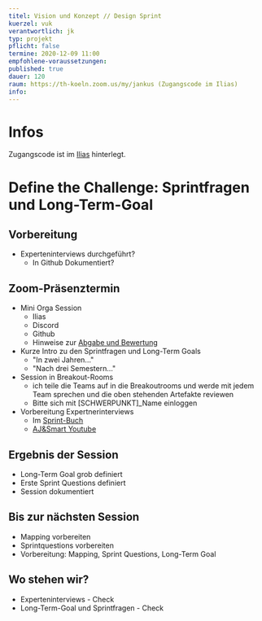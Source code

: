 ```yaml
---
titel: Vision und Konzept // Design Sprint
kuerzel: vuk
verantwortlich: jk
typ: projekt
pflicht: false
termine: 2020-12-09 11:00
empfohlene-voraussetzungen: 
published: true
dauer: 120
raum: https://th-koeln.zoom.us/my/jankus (Zugangscode im Ilias)
info:
---
```


# Infos

Zugangscode ist im [Ilias](https://ilias.th-koeln.de/goto.php?target=fold_1658174&client_id=ILIAS_FH_Koeln) hinterlegt.

# Define the Challenge: Sprintfragen und Long-Term-Goal

## Vorbereitung

* Experteninterviews durchgeführt?
	* In Github Dokumentiert?

## Zoom-Präsenztermin

* Mini Orga Session
	* Ilias
	* Discord
	* Github
	* Hinweise zur [Abgabe und Bewertung](/mi-master-vuk/abgabe-und-bewertung/)
* Kurze Intro zu den Sprintfragen und Long-Term Goals
	* "In zwei Jahren..."
	* "Nach drei Semestern..."
* Session in Breakout-Rooms
	* ich teile die Teams auf in die Breakoutrooms und werde mit jedem Team sprechen und die oben stehenden Artefakte reviewen
	* Bitte sich mit [SCHWERPUNKT]_Name einloggen
* Vorbereitung Expertnerinterviews
	* Im [Sprint-Buch](https://www.thesprintbook.com/)
	* [AJ&Smart Youtube](https://www.youtube.com/watch?v=wM10LJDXZ7U)


## Ergebnis der Session

* Long-Term Goal grob definiert
* Erste Sprint Questions definiert
* Session dokumentiert

## Bis zur nächsten Session

* Mapping vorbereiten
* Sprintquestions vorbereiten
* Vorbereitung: Mapping, Sprint Questions, Long-Term Goal

## Wo stehen wir?

* Experteninterviews - Check
* Long-Term-Goal und Sprintfragen - Check